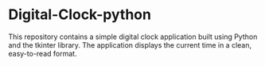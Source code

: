 # Digital-Clock-python
This repository contains a simple digital clock application built using Python and the tkinter library. The application displays the current time in a clean, easy-to-read format.
